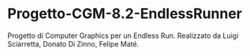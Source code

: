 # Progetto-CGM-8.2-EndlessRunner
Progetto di Computer Graphics per un Endless Run.
Realizzato da Luigi Sciarretta, Donato Di Zinno, Felipe Maté.
